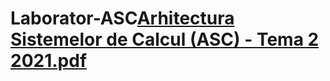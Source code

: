 # Laborator-ASC[Arhitectura Sistemelor de Calcul (ASC) - Tema 2 2021.pdf](https://github.com/aciumalina/Laborator-ASC/files/8308794/Arhitectura.Sistemelor.de.Calcul.ASC.-.Tema.2.2021.pdf)
